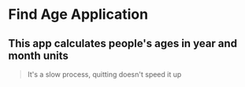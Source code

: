 # Find Age Application

## This app calculates people's ages in year and month units

>It's a slow process, quitting doesn't speed it up
